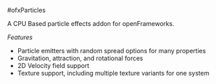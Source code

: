 #ofxParticles

A CPU Based particle effects addon for openFrameworks.

*Features*
- Particle emitters with random spread options for many properties
- Gravitation, attraction, and rotational forces
- 2D Velocity field support
- Texture support, including multiple texture variants for one system
